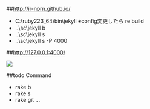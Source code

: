 
##<a href="http://ir-norn.github.io/">http://ir-norn.github.io/</a>

- C:\ruby223_64\bin\jekyll
※config変更したら re build
- ..\sc\jekyll b
- ..\sc\jekyll s
- ..\sc\jekyll s -P 4000

##<a href="http://127.0.0.1:4000/">http://127.0.0.1:4000/</a>

<img src="http://ir-norn.github.io/images/illust4.jpg">


##todo Command

- rake b
- rake s
- rake git ...
